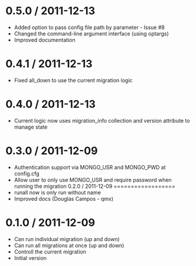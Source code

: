0.5.0 / 2011-12-13
==================
  * Added option to pass config file path by parameter - Issue #8
  * Changed the command-line argument interface (using optargs)
  * Improved documentation

0.4.1 / 2011-12-13
==================
  * Fixed all_down to use the current migration logic

0.4.0 / 2011-12-13
==================
  * Current logic now uses migration_info collection and version attribute to manage state

0.3.0 / 2011-12-09
==================
  * Authentication support via MONGO_USR and MONGO_PWD at config.cfg
  * Allow user to only use MONGO_USR and require password when running the migration
0.2.0 / 2011-12-09
==================
  * runall now is only run without name
  * Improved docs (Douglas Campos - qmx)

0.1.0 / 2011-12-09
==================
  * Can run individual migration (up and down)
  * Can run all migrations at once (up and down)
  * Controll the current migration
  * Initial version
